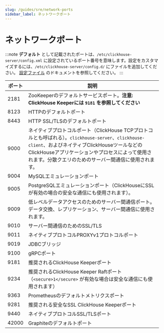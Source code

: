 ```yaml
---
slug: /guides/sre/network-ports
sidebar_label: ネットワークポート
---
```



# ネットワークポート

:::note
**デフォルト** として記載されたポートは、`/etc/clickhouse-server/config.xml` に設定されているポート番号を意味します。設定をカスタマイズするには、`/etc/clickhouse-server/config.d/` にファイルを追加してください。 [設定ファイル](/operations/configuration-files) のドキュメントを参照してください。
:::

|ポート|説明|
|----|-----------|
|2181|ZooKeeperのデフォルトサービスポート。**注意: ClickHouse Keeperには `9181` を参照してください**|
|8123|HTTPのデフォルトポート|
|8443|HTTP SSL/TLSのデフォルトポート|
|9000|ネイティブプロトコルポート（ClickHouse TCPプロトコルとも呼ばれる）。`clickhouse-server`、`clickhouse-client`、およびネイティブClickHouseツールなどのClickHouseアプリケーションやプロセスによって使用されます。分散クエリのためのサーバー間通信に使用されます。|
|9004|MySQLエミュレーションポート|
|9005|PostgreSQLエミュレーションポート（ClickHouseにSSLが有効の場合の安全な通信にも使用されます）。|
|9009|低レベルデータアクセスのためのサーバー間通信ポート。データ交換、レプリケーション、サーバー間通信に使用されます。|
|9010|サーバー間通信のためのSSL/TLS|
|9011|ネイティブプロトコルPROXYv1プロトコルポート|
|9019|JDBCブリッジ|
|9100|gRPCポート|
|9181|推奨されるClickHouse Keeperポート|
|9234|推奨されるClickHouse Keeper Raftポート（`<secure>1</secure>` が有効な場合は安全な通信にも使用されます）|
|9363|Prometheusのデフォルトメトリクスポート|
|9281|推奨される安全なSSL ClickHouse Keeperポート|
|9440|ネイティブプロトコルSSL/TLSポート|
|42000|Graphiteのデフォルトポート|
